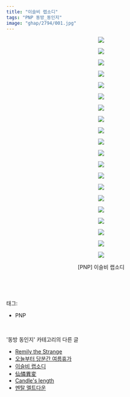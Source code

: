 ```yaml
---
title: "이슬비 랩소디"
tags: "PNP 동방_동인지"
image: "ghap/2794/001.jpg"
---
```

<div class="article">
<p style="text-align: center; clear: none; float: none;"><img src="{{ site.nasurl }}/ghap/2794/001.jpg"/></p>
<p style="text-align: center; clear: none; float: none;"><img src="{{ site.nasurl }}/ghap/2794/002.jpg"/></p>
<p style="text-align: center; clear: none; float: none;"><img src="{{ site.nasurl }}/ghap/2794/003.jpg"/></p>
<p style="text-align: center; clear: none; float: none;"><img src="{{ site.nasurl }}/ghap/2794/004.jpg"/></p>
<p style="text-align: center; clear: none; float: none;"><img src="{{ site.nasurl }}/ghap/2794/005.jpg"/></p>
<p style="text-align: center; clear: none; float: none;"><img src="{{ site.nasurl }}/ghap/2794/006.jpg"/></p>
<p style="text-align: center; clear: none; float: none;"><img src="{{ site.nasurl }}/ghap/2794/007.jpg"/></p>
<p style="text-align: center; clear: none; float: none;"><img src="{{ site.nasurl }}/ghap/2794/008.jpg"/></p>
<p style="text-align: center; clear: none; float: none;"><img src="{{ site.nasurl }}/ghap/2794/009.jpg"/></p>
<p style="text-align: center; clear: none; float: none;"><img src="{{ site.nasurl }}/ghap/2794/010.jpg"/></p>
<p style="text-align: center; clear: none; float: none;"><img src="{{ site.nasurl }}/ghap/2794/011.jpg"/></p>
<p style="text-align: center; clear: none; float: none;"><img src="{{ site.nasurl }}/ghap/2794/012.jpg"/></p>
<p style="text-align: center; clear: none; float: none;"><img src="{{ site.nasurl }}/ghap/2794/013.jpg"/></p>
<p style="text-align: center; clear: none; float: none;"><img src="{{ site.nasurl }}/ghap/2794/014.jpg"/></p>
<p style="text-align: center; clear: none; float: none;"><img src="{{ site.nasurl }}/ghap/2794/015.jpg"/></p>
<p style="text-align: center; clear: none; float: none;"><img src="{{ site.nasurl }}/ghap/2794/016.jpg"/></p>
<p style="text-align: center; clear: none; float: none;"><img src="{{ site.nasurl }}/ghap/2794/017.jpg"/></p>
<p style="text-align: center; clear: none; float: none;"><img src="{{ site.nasurl }}/ghap/2794/018.jpg"/></p>
<p style="text-align: center; clear: none; float: none;"><img src="{{ site.nasurl }}/ghap/2794/019.jpg"/></p>
<p style="text-align: center; clear: none; float: none;"><img src="{{ site.nasurl }}/ghap/2794/020.jpg"/></p>
<p style="text-align: center; clear: none; float: none;">[PNP] 이슬비 랩소디</p>
<p><br/></p>
</div><br/>
<div class="tagTrail">
<p>태그: </p>
<ul>
<li>PNP</li>
</ul>
</div><br/>
<div class="another">
<p>'동방 동인지' 카테고리의 다른 글</p>
<ul>
<li><a href="/2016-11-29-ghap_2796">Remily the Strange</a></li>
<li><a href="/2016-11-29-ghap_2795">오늘부터 당분간 여름휴가</a></li>
<li><a href="/2016-11-29-ghap_2794">이슬비 랩소디</a></li>
<li><a href="/2016-11-29-ghap_2793">仙憐異変</a></li>
<li><a href="/2016-11-29-ghap_2792">Candle's length</a></li>
<li><a href="/2016-11-29-ghap_2791">멘탈 멜트다운</a></li>
</ul>
</div><br/>
<div class="cb_module cb_fluid">
<div class="cb_wrt cb_profile">
</div><!-- commentList close -->
</div><br/>
